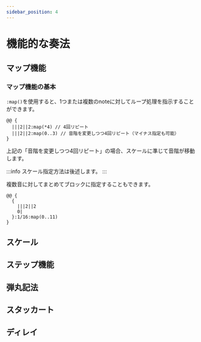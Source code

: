 ```yaml
---
sidebar_position: 4
---
```


# 機能的な奏法

## マップ機能

### マップ機能の基本

`:map()`を使用すると、1つまたは複数のnoteに対してループ処理を指示することができます。

```
@@ {
  |||2||2:map(*4) // 4回リピート
  |||2||2:map(0..3) // 音階を変更しつつ4回リピート（マイナス指定も可能）
}
```
上記の「音階を変更しつつ4回リピート」の場合、スケールに準じて音階が移動します。

:::info スケール指定方法は後述します。
:::

複数音に対してまとめてブロックに指定することもできます。

```
@@ {
  {
    |||2||2
    0|
  }:1/16:map(0..11)
}
```


## スケール

## ステップ機能



## 弾丸記法



## スタッカート


## ディレイ






